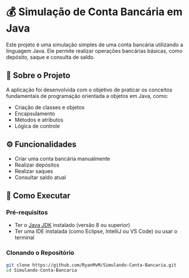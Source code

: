 
# 💰 Simulação de Conta Bancária em Java

Este projeto é uma simulação simples de uma conta bancária utilizando a linguagem Java. Ele permite realizar operações bancárias básicas, como depósito, saque e consulta de saldo.

## 📂 Sobre o Projeto

A aplicação foi desenvolvida com o objetivo de praticar os conceitos fundamentais de programação orientada a objetos em Java, como:

- Criação de classes e objetos
- Encapsulamento
- Métodos e atributos
- Lógica de controle

## ⚙️ Funcionalidades

- Criar uma conta bancária manualmente
- Realizar depósitos
- Realizar saques
- Consultar saldo atual

## 🚀 Como Executar

### Pré-requisitos

- Ter o [Java JDK](https://www.oracle.com/java/technologies/javase-downloads.html) instalado (versão 8 ou superior)
- Ter uma IDE instalada (como Eclipse, IntelliJ ou VS Code) ou usar o terminal

### Clonando o Repositório

```bash
git clone https://github.com/RyanMvM/Simulando-Conta-Bancaria.git
cd Simulando-Conta-Bancaria
